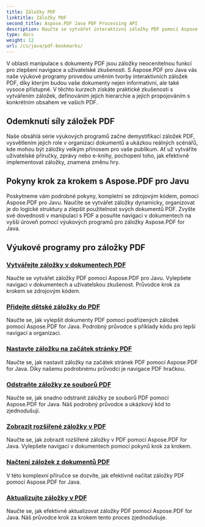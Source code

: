 ```yaml
---
title: Záložky PDF
linktitle: Záložky PDF
second_title: Aspose.PDF Java PDF Processing API
description: Naučte se vytvářet interaktivní záložky PDF pomocí Aspose.PDF pro Javu. Zlepšete navigaci v dokumentech a uživatelské prostředí.
type: docs
weight: 12
url: /cs/java/pdf-bookmarks/
---
```


V oblasti manipulace s dokumenty PDF jsou záložky neocenitelnou funkcí pro zlepšení navigace a uživatelské zkušenosti. S Aspose.PDF pro Java vás naše výukové programy provedou uměním tvorby interaktivních záložek PDF, díky kterým budou vaše dokumenty nejen informativní, ale také vysoce přístupné. V těchto kurzech získáte praktické zkušenosti s vytvářením záložek, definováním jejich hierarchie a jejich propojováním s konkrétním obsahem ve vašich PDF.

## Odemknutí síly záložek PDF

Naše obsáhlá série výukových programů začne demystifikací záložek PDF, vysvětlením jejich role v organizaci dokumentů a ukázkou reálných scénářů, kde mohou být záložky velkým přínosem pro vaše publikum. Ať už vytváříte uživatelské příručky, zprávy nebo e-knihy, pochopení toho, jak efektivně implementovat záložky, znamená změnu hry.

## Pokyny krok za krokem s Aspose.PDF pro Javu

Poskytneme vám podrobné pokyny, kompletní se zdrojovým kódem, pomocí Aspose.PDF pro Javu. Naučíte se vytvářet záložky dynamicky, organizovat je do logické struktury a zlepšit použitelnost svých dokumentů PDF. Zvyšte své dovednosti v manipulaci s PDF a posuňte navigaci v dokumentech na vyšší úroveň pomocí výukových programů pro záložky Aspose.PDF for Java.
## Výukové programy pro záložky PDF
### [Vytvářejte záložky v dokumentech PDF](./create-bookmarks-pdf-documents/)
Naučte se vytvářet záložky PDF pomocí Aspose.PDF pro Javu. Vylepšete navigaci v dokumentech a uživatelskou zkušenost. Průvodce krok za krokem se zdrojovým kódem.
### [Přidejte dětské záložky do PDF](./add-child-bookmarks-pdfs/)
Naučte se, jak vylepšit dokumenty PDF pomocí podřízených záložek pomocí Aspose.PDF for Java. Podrobný průvodce s příklady kódu pro lepší navigaci a organizaci.
### [Nastavte záložku na začátek stránky PDF](./set-bookmark-start-pdf-page/)
Naučte se, jak nastavit záložky na začátek stránek PDF pomocí Aspose.PDF for Java. Díky našemu podrobnému průvodci je navigace PDF hračkou.
### [Odstraňte záložky ze souborů PDF](./delete-bookmarks-pdf-files/)
Naučte se, jak snadno odstranit záložky ze souborů PDF pomocí Aspose.PDF for Java. Náš podrobný průvodce a ukázkový kód to zjednodušují.
### [Zobrazit rozšířené záložky v PDF](./view-expanded-bookmarks-pdfs/)
Naučte se, jak zobrazit rozšířené záložky v PDF pomocí Aspose.PDF for Java. Vylepšete navigaci v dokumentech pomocí pokynů krok za krokem.
### [Načtení záložek z dokumentů PDF](./retrieve-bookmarks-pdf-documents/)
V této komplexní příručce se dozvíte, jak efektivně načítat záložky PDF pomocí Aspose.PDF for Java.
### [Aktualizujte záložky v PDF](./update-bookmarks-pdfs/)
Naučte se, jak efektivně aktualizovat záložky PDF pomocí Aspose.PDF for Java. Náš průvodce krok za krokem tento proces zjednodušuje.